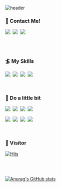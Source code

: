 ![header](https://capsule-render.vercel.app/api?text=Welcome!&type=waving&color=auto&height=200&section=header)

<div align="left">
<h3> 🤙 Contact Me! </h3>
<p>
    <a href="https://myvelop.tistory.com/"><img src="https://img.shields.io/badge/My Blog-000000?style=flat-square&logo=Storyblok&logoColor=white"/></a>&nbsp
    <a href="https://www.linkedin.com/in/jh-park-6b062821a/"><img src="https://img.shields.io/badge/LinkedIn-0A66C2?style=flat-square&logo=LinkedIn&logoColor=white"/></a>&nbsp
    <a href="pythonstrup@gmail.com"><img src="https://img.shields.io/badge/pythonstrup@gmail.com-EA4335?style=flat-square&logo=Gmail&logoColor=white"/></a>&nbsp
</p>

<br/>
<br/>

<h3> 🏄 My Skills </h3>

<p>
    <img src="https://img.shields.io/badge/Python-244BA6?style=flat-square&logo=python&logoColor=white"/>&nbsp
    <img src="https://img.shields.io/badge/Java-BE327B?style=flat-square&logo=java&logoColor=white"/>&nbsp
    <img src="https://img.shields.io/badge/Spring Boot-6DB33F?style=flat-square&logo=Spring Boot&logoColor=white"/>&nbsp
    <img src="https://img.shields.io/badge/MySQL-4479A1?style=flat-square&logo=MySQL&logoColor=white"/>&nbsp
</p>

<br/>

<h3> 🛶 Do a little bit </h3>

<p>
    <img src="https://img.shields.io/badge/Javascript-F7DF1E?style=flat-square&logo=javascript&logoColor=white"/>&nbsp
    <img src="https://img.shields.io/badge/css-1572B6?style=flat-square&logo=css3&logoColor=white"/></a>&nbsp 
    <img src="https://img.shields.io/badge/Spring-6DB33F?style=flat-square&logo=spring&logoColor=white"/>&nbsp
    <img src="https://img.shields.io/badge/Django-092E20?style=flat-square&logo=Django&logoColor=white"/>&nbsp
</p>
</p>
    <img src="https://img.shields.io/badge/C-A8B9CC?style=flat-square&logo=c&logoColor=white"/>&nbsp
    <img src="https://img.shields.io/badge/C++-00599C?style=flat-square&logo=C%2B%2B&logoColor=white"/>&nbsp
    <img src="https://img.shields.io/badge/Pytorch-EE4C2C?style=flat-square&logo=PyTorch&logoColor=white"/>&nbsp
    <img src="https://img.shields.io/badge/MongoDB-47A248?style=flat-square&logo=MongoDB&logoColor=white"/>&nbsp
</p>

<br/>

<h3> 🙌 Visitor </h3>

[![Hits](https://hits.seeyoufarm.com/api/count/incr/badge.svg?url=https%3A%2F%2Fgithub.com%2Fpythonstrup%2Fhit-counter&count_bg=%23B6CD0D&title_bg=%230E1160&icon=github.svg&icon_color=%23E7E7E7&title=Github+Visitor&edge_flat=false)](https://github.com/pythonstrup)

<br/><br/>

</div>

[![Anurag's GitHub stats](https://github-readme-stats.vercel.app/api?username=pythonstrup)](https://github.com/pythonstrup/github-readme-stats)
